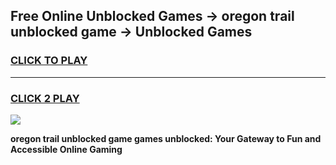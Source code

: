 
## Free Online Unblocked Games → oregon trail unblocked game → Unblocked Games
<h3>
<a href="https://premium.freeplayer.one?title=oregon_trail_unblocked_game&ref=21F">CLICK TO PLAY</a></h3>
<hr>

<h3>
<a href="https://premium.freeplayer.one?title=oregon_trail_unblocked_game&ref=21F">CLICK 2 PLAY</a>
  
</h3>

<a href="https://premium.freeplayer.one?title=oregon_trail_unblocked_game&ref=21F/"><img src="https://clearcache.store/games.png"></a>


**oregon trail unblocked game games unblocked: Your Gateway to Fun and Accessible Online Gaming**
